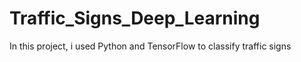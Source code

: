 # Traffic_Signs_Deep_Learning
In this project, i used Python and TensorFlow to classify traffic signs
